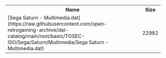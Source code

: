 <table>
<tr><th>Name</th><th>Size</th></tr>
<tr><td>[Sega Saturn - Multimedia.dat](https://raw.githubusercontent.com/open-retrogaming-archive/dat-catalog/main/root/basic/TOSEC-ISO/Sega/Saturn/Multimedia/Sega Saturn - Multimedia.dat)</td><td>22982</td></tr>
</table>
